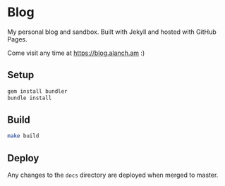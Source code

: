 # Blog

My personal blog and sandbox. Built with Jekyll and hosted with GitHub Pages. 

Come visit any time at https://blog.alanch.am :)

## Setup

```sh
gem install bundler
bundle install
```

## Build
```sh
make build
```

## Deploy
Any changes to the `docs` directory are deployed when merged to master.
